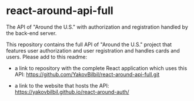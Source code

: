 # react-around-api-full

The API of "Around the U.S." with authorization and registration handled by the back-end server.

This repository contains the full API of "Around the U.S." project that features user authorization and user registration and handles cards and users. Please add to this readme:

* a link to repository with the complete React application which uses this API:
<https://github.com/YakovBilbil/react-around-api-full.git>

* a link to the website that hosts the API:
 <https://yakovbilbil.github.io/react-around-auth/>
